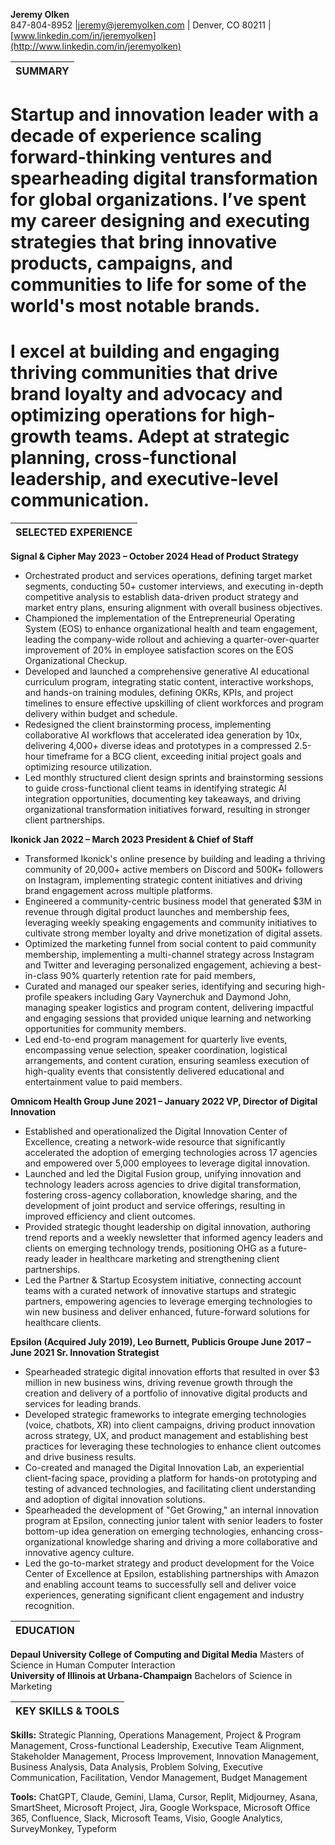 **Jeremy Olken**  
847-804-8952  |jeremy@jeremyolken.com | Denver, CO 80211 | [www.linkedin.com/in/jeremyolken](http://www.linkedin.com/in/jeremyolken)

| SUMMARY |
| :---- |

# 

# Startup and innovation leader with a decade of experience scaling forward-thinking ventures and spearheading digital transformation for global organizations. I’ve spent my career designing and executing strategies that bring innovative products, campaigns, and communities to life for some of the world's most notable brands. 

# 

# I excel at building and engaging thriving communities that drive brand loyalty and advocacy and optimizing operations for high-growth teams.  Adept at strategic planning, cross-functional leadership, and executive-level communication. 

| SELECTED EXPERIENCE |
| :---- |

**Signal & Cipher                                                                                                                     May 2023 – October 2024 Head of Product Strategy** 

* Orchestrated product and services operations, defining target market segments, conducting 50+ customer interviews, and executing in-depth competitive analysis to establish data-driven product strategy and market entry plans, ensuring alignment with overall business objectives.  
* Championed the implementation of the Entrepreneurial Operating System (EOS) to enhance organizational health and team engagement, leading the company-wide rollout and achieving a quarter-over-quarter improvement of 20% in employee satisfaction scores on the EOS Organizational Checkup.   
* Developed and launched a comprehensive generative AI educational curriculum program, integrating static content, interactive workshops, and hands-on training modules, defining OKRs, KPIs, and project timelines to ensure effective upskilling of client workforces and program delivery within budget and schedule.  
* Redesigned the client brainstorming process, implementing collaborative AI workflows that accelerated idea generation by 10x, delivering 4,000+ diverse ideas and prototypes in a compressed 2.5-hour timeframe for a BCG client, exceeding initial project goals and optimizing resource utilization.  
* Led monthly structured client design sprints and brainstorming sessions to guide cross-functional client teams in identifying strategic AI integration opportunities, documenting key takeaways, and driving organizational transformation initiatives forward, resulting in stronger client partnerships.

**Ikonick                                                                                                                                      Jan 2022 – March 2023                  President & Chief of Staff** 

* Transformed Ikonick's online presence by building and leading a thriving community of 20,000+ active members on Discord and 500K+ followers on Instagram, implementing strategic content initiatives and driving brand engagement across multiple platforms.  
* Engineered a community-centric business model that generated $3M in revenue through digital product launches and membership fees, leveraging weekly speaking engagements and community initiatives to cultivate strong member loyalty and drive monetization of digital assets.   
* Optimized the marketing funnel from social content to paid community membership, implementing a multi-channel strategy across Instagram and Twitter and leveraging personalized engagement, achieving a best-in-class 90% quarterly retention rate for paid members,  
* Curated and managed our speaker series, identifying and securing high-profile speakers including Gary Vaynerchuk and Daymond John, managing speaker logistics and program content, delivering impactful and engaging sessions that provided unique learning and networking opportunities for community members.  
* Led end-to-end program management for quarterly live events, encompassing venue selection, speaker coordination, logistical arrangements, and content curation, ensuring seamless execution of high-quality events that consistently delivered educational and entertainment value to paid members.

**Omnicom Health Group                                                                                                       June 2021 – January 2022 VP, Director of Digital Innovation**

* Established and operationalized the Digital Innovation Center of Excellence, creating a network-wide resource that significantly accelerated the adoption of emerging technologies across 17 agencies and empowered over 5,000 employees to leverage digital innovation.  
* Launched and led the Digital Fusion group, unifying innovation and technology leaders across agencies to drive digital transformation, fostering cross-agency collaboration, knowledge sharing, and the development of joint product and service offerings, resulting in improved efficiency and client outcomes.  
* Provided strategic thought leadership on digital innovation, authoring trend reports and a weekly newsletter that informed agency leaders and clients on emerging technology trends, positioning OHG as a future-ready leader in healthcare marketing and strengthening client partnerships.  
* Led the Partner & Startup Ecosystem initiative, connecting account teams with a curated network of innovative startups and strategic partners, empowering agencies to leverage emerging technologies to win new business and deliver enhanced, future-forward solutions for healthcare clients.

**Epsilon (Acquired July 2019), Leo Burnett, Publicis Groupe                                                  June 2017 – June 2021       Sr. Innovation Strategist**

* Spearheaded strategic digital innovation efforts that resulted in over $3 million in new business wins, driving revenue growth through the creation and delivery of a portfolio of innovative digital products and services for leading brands.  
* Developed strategic frameworks to integrate emerging technologies (voice, chatbots, XR) into client campaigns, driving product innovation across strategy, UX, and product management and establishing best practices for leveraging these technologies to enhance client outcomes and drive business results.  
* Co-created and managed the Digital Innovation Lab, an experiential client-facing space, providing a platform for hands-on prototyping and testing of advanced technologies, and facilitating client understanding and adoption of digital innovation solutions.  
* Spearheaded the development of "Get Growing," an internal innovation program at Epsilon, connecting junior talent with senior leaders to foster bottom-up idea generation on emerging technologies, enhancing cross-organizational knowledge sharing and driving a more collaborative and innovative agency culture.  
* Led the go-to-market strategy and product development for the Voice Center of Excellence at Epsilon, establishing partnerships with Amazon and enabling account teams to successfully sell and deliver voice experiences, generating significant client engagement and industry recognition.

| EDUCATION |
| :---- |

**Depaul University College of Computing and Digital Media** Masters of Science in Human Computer Interaction  
**University of Illinois at Urbana-Champaign** Bachelors of Science in Marketing

| KEY SKILLS & TOOLS |
| :---- |

**Skills:** Strategic Planning, Operations Management, Project & Program Management, Cross-functional Leadership, Executive Team Alignment, Stakeholder Management, Process Improvement, Innovation Management, Business Analysis, Data Analysis, Problem Solving, Executive Communication, Facilitation, Vendor Management, Budget Management

**Tools:** ChatGPT, Claude, Gemini, Llama, Cursor, Replit, Midjourney, Asana, SmartSheet, Microsoft Project, Jira, Google Workspace, Microsoft Office 365, Confluence, Slack, Microsoft Teams, Visio, Google Analytics, SurveyMonkey, Typeform
